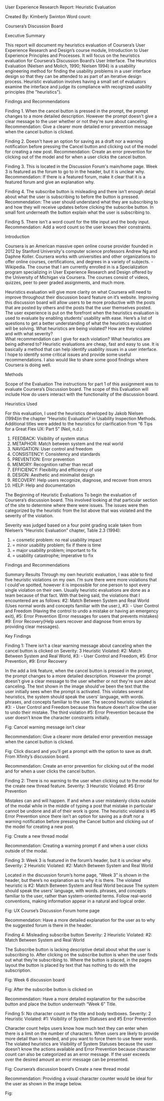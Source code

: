 User Experience Research Report: 
Heuristic Evaluation

Created By: Kimberly Swinton
Word count: 



Coursera’s Discussion Board 



Executive Summary

This report will document my heuristics evaluation of Coursera’s User Experience Research and Design’s course module, Introduction to User Experience Principles and Processes. It will focus on the heuristics evaluation for Coursera’s Discussion Board’s User Interface. The Heuristics Evaluation (Nielsen and Molich, 1990; Nielsen 1994) is a usability engineering method for finding the usability problems in a user interface design so that they can be attended to as part of an iterative design process. Heuristic evaluation involves having a small set of evaluators examine the interface and judge its compliance with recognized usability principles (the "heuristics"). 



Findings and Recommendations 

Finding 1. When the cancel button is pressed in the prompt, the prompt changes to a more detailed description. However the prompt doesn't give a clear message to the user whether or not they're sure about canceling.
Recommendation: Give a clearer more detailed error prevention message when the cancel button is clicked. 

Finding 2. Doesn't have an option for saving as a draft nor a warning notification before pressing the Cancel button and clicking out of the model for creating a new post.
Recommendation: Create an error prevention for clicking out of the model and for when a user clicks the cancel button.  

Finding 3. This is located in the Discussion Forum's main/home page. Week 3 is featured as the forum to go to in the header, but it is unclear why.
Recommendation: If there is a featured forum, make it clear that it is a featured forum and give an explanation why. 
 
Finding 4. The subscribe button is misleading and there isn't enough detail about what the user is subscribing to before the button is pressed.
Recommendation: The user should understand what they are subscribing to and how they will receive updates before clicking the subscribe button. In small font underneath the button explain what the user is subscribing to. 

Finding 5. There isn't a word count for the title input and the body input.
Recommendation: Add a word count so the user knows their constraints. 




Introduction

Coursera is an American massive open online course provider founded in 2012 by Stanford University's computer science professors Andrew Ng and Daphne Koller. Coursera works with universities and other organizations to offer online courses, certifications, and degrees in a variety of subjects. - Wikipedia. The course that I am currently enrolled in is a Specialization program specializing in User Experience Research and Design offered by the University of Michigan via Coursera. The courses consist of videos, quizzes, peer to peer graded assignments, and much more. 

Heuristics evaluation will give more clarity on what Coursera will need to improve throughout their discussion board feature on it’s website. Improving this discussion board will allow users to be more productive with the posts that are posted by others and the posts that the user themselves posted. The user experience is put on the forefront when the heuristics evaluation is used to evaluate  by enabling students’ usability with ease. Here’s a list of questions to get a better understanding of what the heuristics evaluation will be solving. 
What heuristics are being violated?
How are they violated and with what severity?  
What recommendation can I give for each violation? 
What heuristics are being adhered to? 
Heuristic evaluations are cheap, fast and easy to use. It is basically a method that can help identify usability issues in a user interface. I hope to identify some critical issues and provide some useful recommendations. I also would like to share some good findings where Coursera is doing well.

Methods

Scope of the Evaluation 
The instructions for part 1 of this assignment was to evaluate Coursera’s Discussion board. The scope of this Evaluation will include How do users interact with the functionality of the discussion board. 

Heuristics Used

For this evaluation, I used the heuristics developed by Jakob Nielsen (1994)in the
chapter “Heuristic Evaluation” in Usability Inspection Methods. Additional titles were
added to the heuristics for clarification from “6 Tips for a Great Flex UX: Part 5”
(Neil, n.d.):

1. FEEDBACK: Visibility of system status
2. METAPHOR: Match between system and the real world
3. NAVIGATION: User control and freedom
4. CONSISTENCY: Consistency and standards
5. PREVENTION: Error prevention
6. MEMORY: Recognition rather than recall
7. EFFICIENCY: Flexibility and efficiency of use
8. DESIGN: Aesthetic and minimalist design
9. RECOVERY: Help users recognize, diagnose, and recover from errors
10. HELP: Help and documentation

The Beginning of Heuristic Evaluations 
To begin the evaluation of Coursera’s discussion board. This involved looking at that particular section of the site to determine where there were issues. The issues were then categorized by the heuristic from the list above that was violated and the severity of the violation.

Severity was judged based on a four point grading scale taken from Nielsen’s “Heuristic Evaluation” chapter, Table 2.3 (1994): 

1. = cosmetic problem: no real usability impact 
2. = minor usability problem; fix if there is time 
3. = major usability problem; important to  fix 
4. = usability catastrophe; imperative to fix

Findings and Recommendations 

Summary Results 
Through my own heuristic evaluation, I was able to find five heuristic violations on my own. I’m sure there were more violations that I could’ve spotted, however it is impossible for one person to spot every single violation on their own. Usually heuristic evaluations are done as a team because of that fact. With that being said, the violations that I encountered are as follows: #2: Match Between System and Real World (Uses normal words and concepts familiar with the user.), #3: - User Control and Freedom (Having the control to undo a mistake or having an emergency exit), #5: Error Prevention (Error messages for users that prevents mistakes) #9: Error Recovery(Help users recover and diagnose from errors by providing clear messages). 

Key Findings

Finding 1: There isn’t a clear warning message about canceling when the cancel button is clicked on 
Severity: 3
Heuristic Violated: #2: Match Between System and Real World, #3: - User Control and Freedom, #5: Error Prevention, #9: Error Recovery

In the add a link feature, when the cancel button is pressed in the prompt, the prompt changes to a more detailed description. However the prompt doesn't give a clear message to the user whether or not they're sure about canceling. The text shown in the image should’ve been the text that the user initially sees when the prompt is activated. This violates several heuristics, the system should speak the users' language, with words. phrases, and concepts familiar to the user. The second heuristic violated is #3: - User Control and Freedom because this feature doesn’t allow the user to undo their mistake. The third violation #5: Error Prevention because the user doesn’t know the character constraints initially.   


Fig: Cancel warning message isn’t clear 

Recommendation: Give a clearer more detailed error prevention message when the cancel button is clicked. 


Fig: Click discard and you'll get a prompt with the option to save as draft. From Xfinity’s discussion board.

Recommendation: Create an error prevention for clicking out of the model and for when a user clicks the cancel button.  

Finding 2: There is no warning to the user when clicking out to the modal for the create new thread feature.
Severity: 3
Heuristic Violated: #5 Error Prevention 

Mistakes can and will happen. If and when a user mistakenly clicks outside of the modal while in the middle of typing a post that mistake in particular cannot be undone and all of their work is gone. The heuristic violated is #5 Error Prevention since there isn’t an option for saving as a draft nor a warning notification before pressing the Cancel button and clicking out of the model for creating a new post. 


Fig: Create a new thread modal

Recommendation: Creating a warning prompt if and when a user clicks outside of the modal.


Finding 3: Week 3 is featured in the forum’s header, but it is unclear why.
Severity: 2
Heuristic Violated: #2: Match Between System and Real World


Located in the discussion forum’s home page, “Week 3” is shown in the header, but there’s no explanation as to why it is there. The violated heuristic is #2: Match Between System and Real World because The system should speak the users' language, with words. phrases, and concepts familiar to the user, rather than system-oriented terms. Follow real-world conventions, making information appear in a natural and logical order.


Fig: UX Course’s Discussion Forum home page

Recommendation: Have a more detailed explanation for the user as to why the suggested forum is there in the header. 

Finding 4: Misleading subscribe button
Severity: 2
Heuristic Violated: #2: Match Between System and Real World

The Subscribe button is lacking descriptive detail about what the user is subscribing to. After clicking on the subscribe button is when the user finds out what they’re subscribing to. Where the button is placed, in the pages layout the button is placed by text that has nothing to do with the subscription. 


Fig: Week 6 discussion board


Fig: After the subscribe button is clicked on

Recommendation: Have a more detailed explanation for the subscribe button and place the button underneath “Week 6” Title. 







Finding 5: No character count in the title and body textboxes. 
Severity: 2
Heuristic Violated: #1: Visibility of System Statuses and #5 Error Prevention

Character count helps users know how much text they can enter when there is a limit on the number of characters. When users are likely to provide more detail than is needed, and you want to force them to use fewer words. The violated heuristics are Visibility of System Statuses because the user doesn’t know the actions available and Error Prevention because character count can also be categorized as an error message. If the user exceeds over the desired amount an error message can be presented.  


Fig: Coursera’s discussion board’s Create a new thread modal

Recommendation: Providing a visual character counter would be ideal for the user as shown in the image below. 


Fig: 
